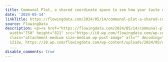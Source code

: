 ```yaml
---
title: Communal Plot, a shared coordinate space to see how your taste compares
date: '2024-05-14'
linkTitle: https://flowingdata.com/2024/05/14/communal-plot-a-shared-coordinate-space-to-see-how-your-taste-compares/
source: FlowingData
description: <p><a href="https://flowingdata.com/2024/05/14/communal-plot-a-shared-coordinate-space-to-see-how-your-taste-compares/"><img
  width="750" height="821" src="https://i0.wp.com/flowingdata.com/wp-content/uploads/2024/05/communal-plot.png?fit=750%2C821&amp;quality=80&amp;ssl=1"
  class="attachment-medium size-medium wp-post-image" alt="" decoding="async" srcset="https://i0.wp.com/flowingdata.com/wp-content/uploads/2024/05/communal-plot.png?w=1212&amp;quality=80&amp;ssl=1
  1212w, https://i0.wp.com/flowingdata.com/wp-content/uploads/2024/05/communal-plot.png?resize=750%2C821&amp;quality=80&amp;ssl=1
  ...
disable_comments: true
---
```

<p><a href="https://flowingdata.com/2024/05/14/communal-plot-a-shared-coordinate-space-to-see-how-your-taste-compares/"><img width="750" height="821" src="https://i0.wp.com/flowingdata.com/wp-content/uploads/2024/05/communal-plot.png?fit=750%2C821&amp;quality=80&amp;ssl=1" class="attachment-medium size-medium wp-post-image" alt="" decoding="async" srcset="https://i0.wp.com/flowingdata.com/wp-content/uploads/2024/05/communal-plot.png?w=1212&amp;quality=80&amp;ssl=1 1212w, https://i0.wp.com/flowingdata.com/wp-content/uploads/2024/05/communal-plot.png?resize=750%2C821&amp;quality=80&amp;ssl=1 ...